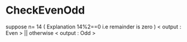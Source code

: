 # CheckEvenOdd
suppose n= 14 ( Explanation 14%2==0 i.e remainder is zero ) < output : Even > || otherwise < output : Odd > 
